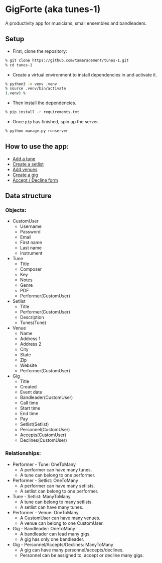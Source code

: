 # GigForte (aka tunes-1)
A productivity app for musicians, small ensembles and bandleaders.
## Setup
- First, clone the repository:
```sh
% git clone https://github.com/tamaradement/tunes-1.git
% cd tunes-1
```
- Create a virtual environment to install dependencies in and activate it.
```sh
% python3 -m venv .venv
% source .venv/bin/activate
(.venv) %
```
- Then install the dependencies.
```sh
% pip install -r requirements.txt
```
- Once `pip` has finished, spin up the server.
```sh
% python manage.py runserver
```
## How to use the app:
- [Add a tune](https://www.loom.com/share/8f0b57a0ad6848a88a633aff4035a891)
- [Create a setlist](https://www.loom.com/share/5b9be8825d394aeb8b935461f87abad5)
- [Add venues](https://www.loom.com/share/5b32ac6467204c6d879f803b852b6776)
- [Create a gig](https://www.loom.com/share/eaf8be7335e94519983823930639fc33)
- [Accept / Decline form](https://www.loom.com/share/432ac36fb0364a7c836f601e65eccf06)
## Data structure
### Objects:
- CustomUser
    - Username
    - Password
    - Email
    - First name
    - Last name
    - Instrument
- Tune
    - Title
    - Composer
    - Key
    - Notes
    - Genre
    - PDF
    - Performer(CustomUser)
- Setlist
    - Title
    - Performer(CustomUser)
    - Description
    - Tunes(Tune)
- Venue
    - Name
    - Address 1
    - Address 2
    - City
    - State
    - Zip
    - Website
    - Performer(CustomUser)
- Gig
    - Title
    - Created
    - Event date
    - Bandleader(CustomUser)
    - Call time
    - Start time
    - End time
    - Pay
    - Setlist(Setlist)
    - Personnel(CustomUser)
    - Accepts(CustomUser)
    - Declines(CustomUser)
### Relationships:
- Performer - Tune: OneToMany
    - A performer can have many tunes. 
    - A tune can belong to one performer.
- Performer - Setlist: OneToMany
    - A performer can have many setlists.
    - A setlist can belong to one performer.
- Tune - Setlist: ManyToMany
    - A tune can belong to many setlists.
    - A setlist can have many tunes. 
- Performer - Venue: OneToMany
    - A CustomUser can have many venues.
    - A venue can belong to one CustomUser.
- Gig - Bandleader: OneToMany
    - A bandleader can lead many gigs.
    - A gig has only one bandleader.
- Gig - Personnel/Accepts/Declines: ManyToMany
    - A gig can have many personnel/accepts/declines.
    - Personnel can be assigned to, accept or decline many gigs.

